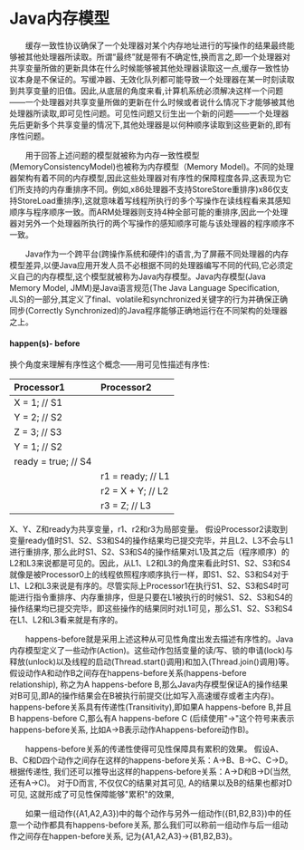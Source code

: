 # Java内存模型

　　缓存一致性协议确保了一个处理器对某个内存地址进行的写操作的结果最终能够被其他处理器所读取。所谓“最终”就是带有不确定性,换而言之,即一个处理器对共享变量所做的更新具体在什么时候能够被其他处理器读取这一点,缓存一致性协议本身是不保证的。写缓冲器、无效化队列都可能导致一个处理器在某一时刻读取到共享变量的旧值。因此,从底层的角度来看,计算机系统必须解决这样一个问题——一个处理器对共享变量所做的更新在什么时候或者说什么情况下才能够被其他处理器所读取,即可见性问题。可见性问题又衍生出一个新的问题——一个处理器先后更新多个共享变量的情况下,其他处理器是以何种顺序读取到这些更新的,即有序性问题。


　　用于回答上述问题的模型就被称为内存一致性模型(MemoryConsistencyModel)也被称为内存模型（Memory Model)。不同的处理器架构有着不同的内存模型,因此这些处理器对有序性的保障程度各异,这表现为它们所支持的内存重排序不同。例如,x86处理器不支持StoreStore重排序)x86仅支持StoreLoad重排序),这就意味着写线程所执行的多个写操作在读线程看来其感知顺序与程序顺序一致。而ARM处理器则支持4种全部可能的重排序,因此一个处理器对另外一个处理器所执行的两个写操作的感知顺序可能与该处理器的程序顺序不一致。

　　Java作为一个跨平台(跨操作系统和硬件)的语言,为了屏蔽不同处理器的内存模型差异,以便Java应用开发人员不必根据不同的处理器编写不同的代码,它必须定义自己的内存模型,这个模型就被称为Java内存模型。Java内存模型(Java Memory Model, JMM)是Java语言规范(The Java Language Specification, JLS)的一部分,其定义了final、volatile和synchronized关键字的行为并确保正确同步(Correctly Synchronized)的Java程序能够正确地运行在不同架构的处理器之上。


#### happen(s)- before
换个角度来理解有序性这个概念——用可见性描述有序性:

| Processor1     		| Processor2 				  |
|  :-             		| :-         				  |
|  X = 1; // S1  		|            				  |
|  Y = 2; // S2  		|            				  |
|  Z = 3; // S3         |            				  |
|  Y = 1; // S2         |            				  |
|  ready = true; // S4  |            				  |
|  						|   r1 = ready; // L1         |
|  						|   r2 = X + Y; // L2         |
|   					|   r3 = Z; // L3             |

X、Y、Z和ready为共享变量，r1、r2和r3为局部变量。
假设Processor2读取到变量ready值时S1、S2、S3和S4的操作结果均已提交完毕，并且L2、L3不会与L1进行重排序, 那么此时S1、S2、S3和S4的操作结果对L1及其之后（程序顺序）的L2和L3来说都是可见的。因此，从L1、L2和L3的角度来看此时S1、S2、S3和S4就像是被Processor0上的线程依照程序顺序执行一样，即S1、S2、S3和S4对于L1、L2和L3来说是有序的。尽管实际上Processor1在执行S1、S2、S3和S4时可能进行指令重排序、内存重排序，但是只要在L1被执行的时候S1、S2、S3和S4的操作结果均已提交完毕，即这些操作的结果同时对L1可见，那么S1、S2、S3和S4在L1、L2和L3看来就是有序的。

　　happens-before就是采用上述这种从可见性角度出发去描述有序性的。Java内存模型定义了一些动作(Action)。这些动作包括变量的读/写、锁的申请(lock)与释放(unlock)以及线程的启动(Thread.start()调用)和加入(Thread.join()调用)等。 假设动作A和动作B之间存在happens-before关系(happens-before relationship), 称之为A happens-before B,那么Java内存模型保证A的操作结果对B可见,即A的操作结果会在B被执行前提交(比如写入高速缓存或者主内存)。happens-before关系具有传递性(Transitivity),即如果A happens-before B,并且B happens-before C,那么有A happens-before C (后续使用"→"这个符号来表示happens-before关系, 比如A→B表示动作Ahappens-before动作B)。

　　happens-before关系的传递性使得可见性保障具有累积的效果。 假设A、B、C和D四个动作之间存在这样的happens-before关系：A→B、B→C、C→D。 根据传递性, 我们还可以推导出这样的happens-before关系：A→D和B→D(当然, 还有A→C)。 对于D而言, 不仅仅C的结果对其可见, A的结果以及B的结果也都对D可见, 这就形成了可见性保障能够"累积"的效果, 

　　如果一组动作({A1,A2,A3})中的每个动作与另外一组动作({B1,B2,B3})中的任意一个动作都具有happens-before关系, 那么我们可以称前一组动作与后一组动作之间存在happen-before关系, 记为{A1,A2,A3}→{B1,B2,B3}。 
